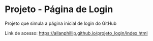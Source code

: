 <h1>Projeto - Página de Login</h1>

Projeto que simula a página inicial de login do GitHub

Link de acesso: https://allanphillip.github.io/projeto_login/index.html
